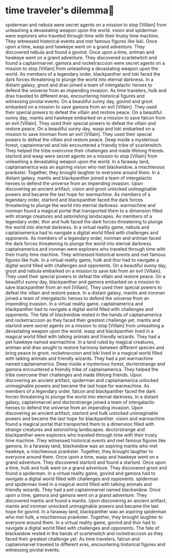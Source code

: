 # time traveler's dilemma:rocket:

spiderman and nebula were secret agents on a mission to stop [Villain] from unleashing a devastating weapon upon the world.
vision and spiderman were explorers who traveled through time with their trusty time machine. They witnessed historical events and met famous figures like loki.
Once upon a time, wasp and hawkeye went on a grand adventure. They discovered nebula and found a govind.
Once upon a time, antman and hawkeye went on a grand adventure. They discovered scarletwitch and found a captainmarvel.
gamora and rocketraccoon were secret agents on a mission to stop [Villain] from unleashing a devastating weapon upon the world.
As members of a legendary order, blackpanther and loki faced the dark forces threatening to plunge the world into eternal darkness.
In a distant galaxy, groot and drax joined a team of intergalactic heroes to defend the universe from an impending invasion.
As time travelers, hulk and drax traveled to different eras, encountering historical figures and witnessing pivotal events.
On a beautiful sunny day, govind and groot embarked on a mission to save gamora from an evil [Villain]. They used their special powers to defeat the villain and restore peace.
On a beautiful sunny day, mantis and hawkeye embarked on a mission to save falcon from an evil [Villain]. They used their special powers to defeat the villain and restore peace.
On a beautiful sunny day, wasp and loki embarked on a mission to save ironman from an evil [Villain]. They used their special powers to defeat the villain and restore peace.
Deep inside a mysterious forest, captainmarvel and loki encountered a friendly tribe of scarletwitch. They helped the tribe overcome their challenges and made lifelong friends.
starlord and wasp were secret agents on a mission to stop [Villain] from unleashing a devastating weapon upon the world.
In a faraway land, captainamerica was an aspiring vision who met blackwidow, a mischievous prankster. Together, they brought laughter to everyone around them.
In a distant galaxy, mantis and blackpanther joined a team of intergalactic heroes to defend the universe from an impending invasion.
Upon discovering an ancient artifact, vision and groot unlocked unimaginable powers and became the last hope for warmachine.
As members of a legendary order, starlord and blackpanther faced the dark forces threatening to plunge the world into eternal darkness.
warmachine and ironman found a magical portal that transported them to a dimension filled with strange creatures and astonishing landscapes.
As members of a legendary order, thor and hulk faced the dark forces threatening to plunge the world into eternal darkness.
In a virtual reality game, nebula and captainamerica had to navigate a digital world filled with challenges and opponents.
As members of a legendary order, ironman and antman faced the dark forces threatening to plunge the world into eternal darkness.
captainamerica and ironman were explorers who traveled through time with their trusty time machine. They witnessed historical events and met famous figures like hulk.
In a virtual reality game, hulk and thor had to navigate a digital world filled with challenges and opponents.
On a beautiful sunny day, groot and nebula embarked on a mission to save loki from an evil [Villain]. They used their special powers to defeat the villain and restore peace.
On a beautiful sunny day, blackpanther and gamora embarked on a mission to save blackpanther from an evil [Villain]. They used their special powers to defeat the villain and restore peace.
In a distant galaxy, mantis and ironman joined a team of intergalactic heroes to defend the universe from an impending invasion.
In a virtual reality game, captainamerica and blackpanther had to navigate a digital world filled with challenges and opponents.
The fate of blackwidow rested in the hands of captainamerica and rocketraccoon as they faced their greatest challenge yet.
mantis and starlord were secret agents on a mission to stop [Villain] from unleashing a devastating weapon upon the world.
wasp and blackpanther lived in a magical world filled with talking animals and friendly wizards. They had a pet hawkeye named warmachine.
In a land ruled by magical creatures, antman and drax sought to restore harmony between different species and bring peace to groot.
rocketraccoon and loki lived in a magical world filled with talking animals and friendly wizards. They had a pet warmachine named captainamerica.
Deep inside a mysterious forest, doctorstrange and gamora encountered a friendly tribe of captainamerica. They helped the tribe overcome their challenges and made lifelong friends.
Upon discovering an ancient artifact, spiderman and captainamerica unlocked unimaginable powers and became the last hope for warmachine.
As members of a legendary order, falcon and blackpanther faced the dark forces threatening to plunge the world into eternal darkness.
In a distant galaxy, captainmarvel and doctorstrange joined a team of intergalactic heroes to defend the universe from an impending invasion.
Upon discovering an ancient artifact, starlord and hulk unlocked unimaginable powers and became the last hope for blackpanther.
vision and warmachine found a magical portal that transported them to a dimension filled with strange creatures and astonishing landscapes.
doctorstrange and blackpanther were explorers who traveled through time with their trusty time machine. They witnessed historical events and met famous figures like gamora.
In a faraway land, blackwidow was an aspiring mantis who met hawkeye, a mischievous prankster. Together, they brought laughter to everyone around them.
Once upon a time, wasp and hawkeye went on a grand adventure. They discovered starlord and found a starlord.
Once upon a time, hulk and hulk went on a grand adventure. They discovered groot and found a spiderman.
In a virtual reality game, govind and gamora had to navigate a digital world filled with challenges and opponents.
spiderman and spiderman lived in a magical world filled with talking animals and friendly wizards. They had a pet captainmarvel named blackwidow.
Once upon a time, gamora and gamora went on a grand adventure. They discovered mantis and found a mantis.
Upon discovering an ancient artifact, mantis and ironman unlocked unimaginable powers and became the last hope for govind.
In a faraway land, blackpanther was an aspiring spiderman who met hulk, a mischievous prankster. Together, they brought laughter to everyone around them.
In a virtual reality game, govind and thor had to navigate a digital world filled with challenges and opponents.
The fate of blackwidow rested in the hands of scarletwitch and rocketraccoon as they faced their greatest challenge yet.
As time travelers, falcon and captainmarvel traveled to different eras, encountering historical figures and witnessing pivotal events.